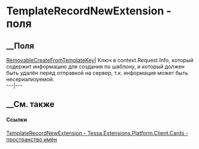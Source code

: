 # TemplateRecordNewExtension - поля
##  __Поля
[RemovableCreateFromTemplateKey](F_Tessa_Extensions_Platform_Client_Cards_TemplateRecordNewExtension_RemovableCreateFromTemplateKey.htm)|
Ключ в context.Request.Info, который содержит информацию для создания по
шаблону, и который должен быть удалён перед отправкой на сервер, т.к.
информация может быть несериализуемой.  
---|---  
## __См. также
#### Ссылки
[TemplateRecordNewExtension -
](T_Tessa_Extensions_Platform_Client_Cards_TemplateRecordNewExtension.htm)
[Tessa.Extensions.Platform.Client.Cards - пространство
имён](N_Tessa_Extensions_Platform_Client_Cards.htm)

